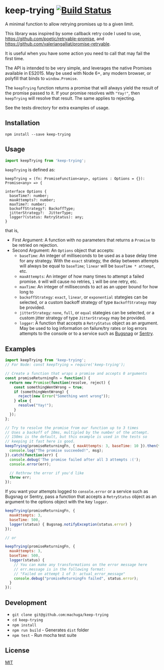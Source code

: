 # keep-trying [![Build Status](https://travis-ci.org/machuga/keep-trying.svg?branch=master)](https://travis-ci.org/machuga/keep-trying.svg?branch=master)

A minimal function to allow retrying promises up to a given limit.

This library was inspired by some callback retry code I used to use,
https://github.com/poetic/retryable-promise, and
https://github.com/valeriangalliat/promise-retryable.

It is useful when you have some action you need to call that may fail
the first time.

The API is intended to be very simple, and leverages the native Promises
available in ES2015. May be used with Node 6+, any modern browser, or polyfill
that binds to `window.Promise`.

The `keepTrying` function returns a promise that will always yield the result
of the promise passed to it.  If your promise resolves with `"Yay!"`, then
`keepTrying` will resolve that result.  The same applies to rejecting.

See the tests directory for extra examples of usage.

## Installation

```
npm install --save keep-trying
```

## Usage

```js
import keepTrying from 'keep-trying';
```

`keepTrying` is defined as:

```
keepTrying = (fn: PromiseFunction<any>, options : Options = {}): Promise<any> => {

interface Options {
  baseTime?: number;
  maxAttempts?: number;
  maxTime?: number;
  backoffStrategy?: BackoffType;
  jitterStrategy?:  JitterType;
  logger?(status: RetryStatus): any;
}
```

that is,

- First Argument: A function with no parameters that returns a `Promise` to be
  retried on rejection.
- Second Argument: An `Options` object that accepts:
  - `baseTime`: An integer of milliseconds to be used as a base delay time for
    any strategy. With the `exact` strategy, the delay between attempts will always
    be equal to `baseTime`; `linear` will be `baseTime * attempt`, etc.
  - `maxAttempts`: An integer of how many times to attempt a failed promise. `0` will
    will cause no retries, `1` will be one retry, etc.
  - `maxTime`: An integer of milliseconds to act as an upper bound for how long to
  - `backoffStrategy`: `exact`, `linear`, or `exponential` stategies can be
    selected, or a custom backoff strategy of type `BackoffStrategy` may be provided.
  - `jitterStrategy`: `none`, `full`, or `equal` stategies can be
    selected, or a custom jitter strategy of type `JitterStrategy` may be provided.
  - `logger`: A function that accepts a `RetryStatus` object as an argument. May be used
    to log information on failure/try rates or log errors attempts to the console or to
    a service such as [Bugsnag](http://bugsnag.com) or [Sentry](http://sentry.io).

## Examples

```js
import keepTrying from 'keep-trying';
// For Node: const keepTrying = require('keep-trying');

// Create a function that wraps a promise and accepts 0 arguments
const promiseReturningFn = function() {
  return new Promise(function(resolve, reject) {
    const somethingWentWrong = true;
    if (somethingWentWrong) {
      reject(new Error("Something went wrong"));
    } else {
      resolve("Yay!");
    }
  });
};

// Try to resolve the promise from our function up to 3 times
// Uses a backoff of 10ms, multipled by the number of the attempt.
// 150ms is the default, but this example is used in the tests so
// keeping it fast here is good.
keepTrying(promiseReturningFn, { maxAttempts: 3, baseTime: 10 }).then(function(msg) {
  console.log("The promise succeeded!", msg);
}).catch(function(err) {
  console.debug('The promise failed after all 3 attempts :(');
  console.error(err);

  // Rethrow the error if you'd like
  throw err;
});
```

If you want your attempts logged to `console.error` or a service such
as Bugsnag or Sentry, pass a function that accepts a `RetryStatus`
object as an argument to the options object with the key `logger`.

```js
keepTrying(promiseReturningFn, {
  maxAttempts: 3,
  baseTime: 500,
  logger(status) { Bugsnag.notifyException(status.error) }
});

// or

keepTrying(promiseReturningFn, {
  maxAttempts: 3,
  baseTime: 500,
  logger(status) {
    // You can make any transformations on the error message here
    // err.message is in the following format:
    // "Failed on attempt 1 of 3: actual_error_message"
    console.debug("promiseReturningFn failed", status.error);
  }
});
```

## Development

- `git clone git@github.com:machuga/keep-trying`
- `cd keep-trying`
- `npm install`
- `npm run build` - Generates `dist` folder
- `npm test` - Run mocha test suite

## License

[MIT](LICENSE)
